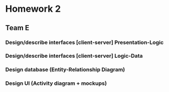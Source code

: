 # Homework 2 #  
## Team E ##  
### Design/describe interfaces [client-server] Presentation-Logic ###  
### Design/describe interfaces [client-server] Logic-Data ###  
### Design database (Entity-Relationship Diagram) ###  
### Design UI (Activity diagram + mockups) ###  
